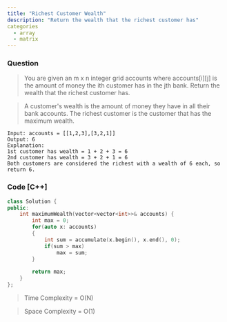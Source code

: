 ```yaml
---
title: "Richest Customer Wealth"
description: "Return the wealth that the richest customer has"
categories
  - array
  - matrix
---
```


### Question

> You are given an m x n integer grid accounts where accounts[i][j] is the amount of money the i​​​​​​​​​​​th​​​​ customer has in the j​​​​​​​​​​​th​​​​ bank. Return the wealth that the richest customer has.

> A customer's wealth is the amount of money they have in all their bank accounts. The richest customer is the customer that has the maximum wealth.

```
Input: accounts = [[1,2,3],[3,2,1]]
Output: 6
Explanation:
1st customer has wealth = 1 + 2 + 3 = 6
2nd customer has wealth = 3 + 2 + 1 = 6
Both customers are considered the richest with a wealth of 6 each, so return 6.
```

### Code [C++]

```cpp
class Solution {
public:
    int maximumWealth(vector<vector<int>>& accounts) {
        int max = 0;
        for(auto x: accounts)
        {
            int sum = accumulate(x.begin(), x.end(), 0);
            if(sum > max)
                max = sum;
        }
        
        return max;
    }
};
```

> Time Complexity = O(N)

> Space Complexity = O(1)
